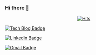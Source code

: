 ### Hi there 👋

<!--
**rjsgk5792/rjsgk5792** is a ✨ _special_ ✨ repository because its `README.md` (this file) appears on your GitHub profile.

Here are some ideas to get you started:

[![Youtube Badge](https://img.shields.io/badge/Youtube-ff0000?style=flat-square&logo=youtube&link=https://www.youtube.com/c/kyleschool)](https://www.youtube.com/c/kyleschool)

- 🔭 I’m currently working on ...
- 🌱 I’m currently learning ...
- 👯 I’m looking to collaborate on ...
- 🤔 I’m looking for help with ...
- 💬 Ask me about ...
- 📫 How to reach me: ...
- 😄 Pronouns: ...
- ⚡ Fun fact: ...
-->

  <div align=center>
	
  [![Hits](https://hits.seeyoufarm.com/api/count/incr/badge.svg?url=https%3A%2F%2Fgithub.com%2Frjsgk5792&count_bg=%2379C83D&title_bg=%23555555&icon=&icon_color=%23E7E7E7&title=hits&edge_flat=false)](https://hits.seeyoufarm.com) 
	
  </div>
                                                                    
[![Tech Blog Badge](http://img.shields.io/badge/-Tech%20blog-black?style=flat-square&logo=github&link=https://zzsza.github.io/)](https://zzsza.github.io/)
	
  [![Linkedin Badge](https://img.shields.io/badge/-LinkedIn-blue?style=flat-square&logo=Linkedin&logoColor=white&link=https://www.linkedin.com/in/hwang-geonha-a21401222/)](https://www.linkedin.com/in/seong-yun-byeon-8183a8113/)
	
	
  [![Gmail Badge](https://img.shields.io/badge/Gmail-d14836?style=flat-square&logo=Gmail&logoColor=white&link=mailto:rjsgk5792@gachon.ac.kr)](mailto:rjsgk5792@gachon.ac.kr)
